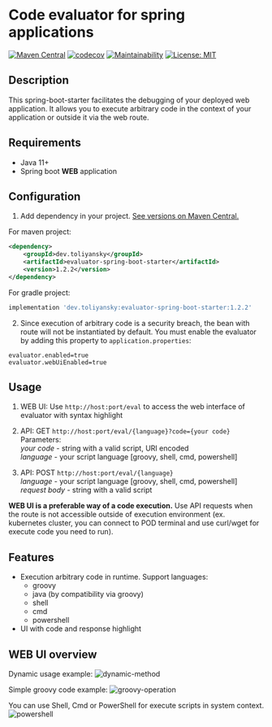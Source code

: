 # Code evaluator for spring applications

[![Maven Central](https://img.shields.io/maven-central/v/dev.toliyansky/evaluator-spring-boot-starter.svg?label=Maven%20Central)](https://search.maven.org/search?q=g:%22dev.toliyansky%22%20AND%20a:%22evaluator-spring-boot-starter%22)
[![codecov](https://codecov.io/github/AnatoliyKozlov/evaluator-spring-boot-starter/branch/master/graph/badge.svg?token=YNWDP1PBGR)](https://codecov.io/github/AnatoliyKozlov/evaluator-spring-boot-starter)
[![Maintainability](https://api.codeclimate.com/v1/badges/673f4509d34da62878f5/maintainability)](https://codeclimate.com/github/AnatoliyKozlov/evaluator-spring-boot-starter/maintainability)
[![License: MIT](https://img.shields.io/badge/License-MIT-yellow.svg)](https://opensource.org/licenses/MIT)

## Description

This spring-boot-starter facilitates the debugging of your deployed web application. It allows you to execute arbitrary code in the context of your application or outside it via the web route.

## Requirements

- Java 11+
- Spring boot __WEB__ application

## Configuration

1) Add dependency in your project. [See versions on Maven Central.](https://search.maven.org/artifact/dev.toliyansky/evaluator-spring-boot-starter)

For maven project: 
```xml
<dependency>
    <groupId>dev.toliyansky</groupId>
    <artifactId>evaluator-spring-boot-starter</artifactId>
    <version>1.2.2</version>
</dependency>
```

For gradle project:
```groovy
implementation 'dev.toliyansky:evaluator-spring-boot-starter:1.2.2'
```

2) Since execution of arbitrary code is a security breach, the bean with route will not be instantiated by default. 
   You must enable the evaluator by adding this property to ```application.properties```:

```properties
evaluator.enabled=true
evaluator.webUiEnabled=true
```

## Usage

1) WEB UI: Use ```http://host:port/eval``` to access the web interface of evaluator with syntax highlight

2) API: GET ```http://host:port/eval/{language}?code={your code}```<br>
Parameters:<br>
_your code_ - string with a valid script, URI encoded<br>
_language_ - your script language [groovy, shell, cmd, powershell] 

3) API: POST ```http://host:port/eval/{language}```<br>
_language_ - your script language [groovy, shell, cmd, powershell]<br>
_request body_ - string with a valid script

**WEB UI is a preferable way of a code execution.** Use API requests when the route is not accessible outside of execution environment (ex. kubernetes cluster, you can connect to POD terminal and use curl/wget for execute code you need to run).  

## Features

- Execution arbitrary code in runtime. Support languages:
    - groovy
    - java (by compatibility via groovy)
    - shell
    - cmd
    - powershell
- UI with code and response highlight

## WEB UI overview
Dynamic usage example:
![dynamic-method](https://i.ibb.co/5h2DX56/dinamic-method.png)

Simple groovy code example:
![groovy-operation](https://i.ibb.co/nBF5gR3/groovy-operation.png)

You can use Shell, Cmd or PowerShell for execute scripts in system context.
![powershell](https://i.ibb.co/Wx0Psg4/powershell.png)
